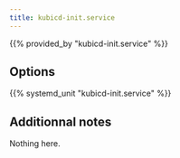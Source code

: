 ```yaml
---
title: kubicd-init.service
---
```


{{% provided_by "kubicd-init.service" %}}

## Options

{{% systemd_unit "kubicd-init.service" %}}

## Additionnal notes

Nothing here.